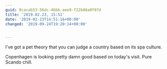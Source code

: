 ```yaml
---
guid: 9cacab53-56dc-4bbb-aee9-f22b88a0f07d
title: '2019.02.23, 15:51'
date: '2019-02-23T14:51:16+00:00'
changed: '2019-09-24T19:20:14+00:00'


---
```


I've got a pet theory that you can judge a country based on its spa culture. 

Copenhagen is looking pretty damn good based on today's visit. Pure Scando chill. 
